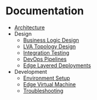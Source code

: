 # Documentation <!-- omit in toc -->

- [Architecture](./architecture.md)
- Design
  - [Business Logic Design](./design-business-logic.md)
  - [LVA Topology Design](./design-lva-topology.md)
  - [Integration Testing](./design-integration-testing.md)
  - [DevOps Pipelines](./devops-pipelines.md)
  - [Edge Layered Deployments](./devops-layered-deployment.md)
- Development
  - [Environment Setup](./dev-environment-setup.md)
  - [Edge Virtual Machine](./ev-edge-virtual-machine.md)
  - [Troubleshooting](./dev-iot-troubleshoot.md)
